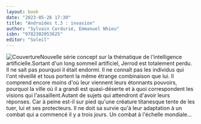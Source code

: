 ```yaml
---
layout: book
date: "2023-05-26 17:30"
title: "Androïdes t.3 : invasion"
author: "Sylvain Cordurié, Emmanuel Nhieu"
isbn: "9782302053625"
editor: "Soleil"
---
```

![Couverture](/img/9782302053625.jpg)Nouvelle série concept sur la thématique de l'intelligence artificielle.Sortant d'un long sommeil artificiel, Jerrod est totalement perdu. Il ne sait pas pourquoi il était endormi. Il ne connaît pas les individus qui l'ont réveillé et tous portent la même étrange combinaison que lui. Il comprend encore moins d'où leur viennent leurs étonnants pouvoirs, pourquoi la ville où il a grandi est quasi-déserte et à quoi correspondent les visions qui l'assaillent.Autant de sujets qui attendront d'avoir leurs réponses. Car à peine est-il sur pied qu'une créature titanesque tente de les tuer, lui et ses protecteurs. Il ne doit sa survie qu'à leur adaptation à un combat qui a commencé il y a trois jours. Un combat à l'échelle mondiale...
